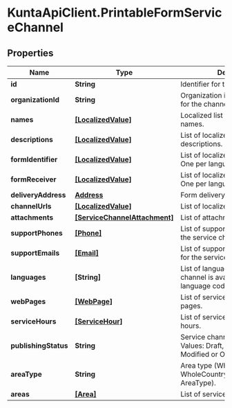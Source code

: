 # KuntaApiClient.PrintableFormServiceChannel

## Properties
Name | Type | Description | Notes
------------ | ------------- | ------------- | -------------
**id** | **String** | Identifier for the service channel. | [optional] 
**organizationId** | **String** | Organization identifier responsible for the channel. | [optional] 
**names** | [**[LocalizedValue]**](LocalizedValue.md) | Localized list of service channel names. | [optional] 
**descriptions** | [**[LocalizedValue]**](LocalizedValue.md) | List of localized service channel descriptions. | [optional] 
**formIdentifier** | [**[LocalizedValue]**](LocalizedValue.md) | List of localized form identifier. One per language. | [optional] 
**formReceiver** | [**[LocalizedValue]**](LocalizedValue.md) | List of localized form receiver. One per language. | [optional] 
**deliveryAddress** | [**Address**](Address.md) | Form delivery address. | [optional] 
**channelUrls** | [**[LocalizedValue]**](LocalizedValue.md) | List of localized channel urls. | [optional] 
**attachments** | [**[ServiceChannelAttachment]**](ServiceChannelAttachment.md) | List of attachments. | [optional] 
**supportPhones** | [**[Phone]**](Phone.md) | List of support phone numbers for the service channel. | [optional] 
**supportEmails** | [**[Email]**](Email.md) | List of support email addresses for the service channel. | [optional] 
**languages** | **[String]** | List of languages the service channel is available in (two letter language code). | [optional] 
**webPages** | [**[WebPage]**](WebPage.md) | List of service channel web pages. | [optional] 
**serviceHours** | [**[ServiceHour]**](ServiceHour.md) | List of service channel service hours. | [optional] 
**publishingStatus** | **String** | Service channel publishing status. Values: Draft, Published, Deleted, Modified or OldPublished. | [optional] 
**areaType** | **String** | Area type (WholeCountry, WholeCountryExceptAlandIslands, AreaType). | [optional] 
**areas** | [**[Area]**](Area.md) | List of service channel areas. | [optional] 


